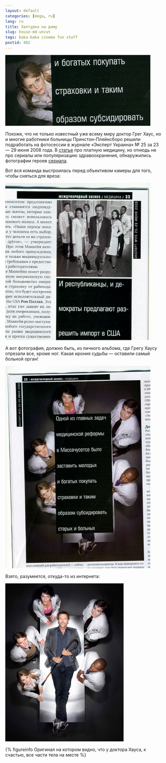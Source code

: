 ```yaml
---
layout: default
categories: [mega, ru]
lang: ru
title: Халтурка на дому
slug: house-md-uncut
tags: baka-baka cinema fun stuff 
postid: 402
---
```

<img src='/o_O/house-md-uncut/house.png' alt='house.png'  width="460" height="224"/>

Похоже, что не только известный уже всему миру доктор Грег Хаус, но и многие работники больницы Принстон-Плейнсборо решили подработать на фотосессии в журнале «Эксперт Украина» № 25 за 23 — 29 июня 2008 года. В <a href="http://expert.ua/articles/23/0/5694/">статье</a> про платную медицину, но отнюдь не про сериалы или популяризацию здравоохранения, обнаружились фотографии героев <a href="http://fox.com/house/">сериала</a>.
<!--more-->
Вот вся команда выстроилась перед объективом камеры для того, чтобы сняться для вреза:

<img src='/o_O/house-md-uncut/house21.jpg'  width="460" height="497"/>

А вот фотография, должно быть, из личного альбома, где Грегу Хаусу отрезали все, кроме ног. Какая ирония судьбы — оставили самый больной орган!

<img src='/o_O/house-md-uncut/house11.jpg'   width="460" height="640"/>

Взято, разумеется, откуда-то из интернета:

<img src='/o_O/house-md-uncut/house1a.jpg'  width="375" height="500"/>


{% figureinfo Оригинал на котором видно, что у доктора Хауса, к счастью, все части тела на месте %}



